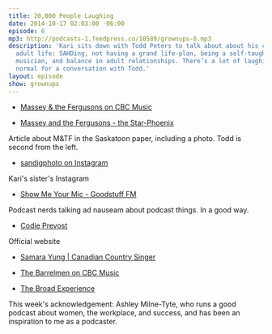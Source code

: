 ```yaml
---
title: 20,000 People Laughing
date: 2014-10-17 02:03:00 -06:00
episode: 6
mp3: http://podcasts-1.feedpress.co/10589/grownups-6.mp3
description: 'Kari sits down with Todd Peters to talk about about his creative alternative
  adult life: SAHDing, not having a grand life-plan, being a self-taught professional
  musician, and balance in adult relationships. There’s a lot of laughing, which is
  normal for a conversation with Todd.'
layout: episode
show: grownups
---
```


* [Massey &amp; the Fergusons on CBC Music][1]

* [Massey and the Fergusons - the Star-Phoenix][2]

Article about M&amp;TF in the Saskatoon paper, including a photo. Todd is second from the left.

* [sandigphoto on Instagram][3]

Kari's sister's Instagram

* [Show Me Your Mic - Goodstuff FM][4]

Podcast nerds talking ad nauseam about podcast things. In a good way.

* [Codie Prevost][5]

Official website

* [Samara Yung | Canadian Country Singer][6]

* [The Barrelmen on CBC Music][7]

* [The Broad Experience][8]

This week's acknowledgement: Ashley Milne-Tyte, who runs a good podcast about women, the workplace, and success, and has been an inspiration to me as a podcaster.

[1]: http://music.cbc.ca/#!/artists/Massey-the-Fergusons
[2]: http://www.thestarphoenix.com/Massey+Fergusons/6156437/story.html
[3]: http://instagram.com/sandigphoto
[4]: http://goodstuff.fm/smym
[5]: http://www.codieprevost.com/
[6]: http://www.samarayung.ca/
[7]: http://music.cbc.ca/#!/artists/The-Barrelmen
[8]: http://www.thebroadexperience.com/
